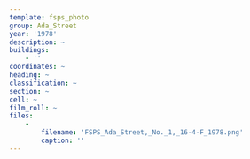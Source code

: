 ```yaml
---
template: fsps_photo
group: Ada_Street
year: '1978'
description: ~
buildings:
    - ''
coordinates: ~
heading: ~
classification: ~
section: ~
cell: ~
film_roll: ~
files:
    -
        filename: 'FSPS_Ada_Street,_No._1,_16-4-F_1978.png'
        caption: ''
---
```

